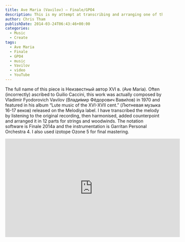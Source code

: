 ```yaml
---
title: Ave Maria (Vavilov) – Finale/GPO4
description: This is my attempt at transcribing and arranging one of the most beautiful melodies I have heard.
author: Chris Tham
publishDate: 2014-03-24T06:43:46+00:00
categories:
  - Music
  - Create
tags:
  - Ave Maria
  - Finale
  - GPO4
  - music
  - Vavilov
  - video
  - YouTube
---
```

The full name of this piece is Неизвестный автор XVI в. (Ave Maria). Often (incorrectly) ascribed to Guilio Caccini, this work was actually composed by Vladimir Fyodorovich Vavilov (Влади́мир Фёдорович Вави́лов) in 1970 and featured in his album &#8220;Lute music of the XVI-XVII cent.&#8221; (Лютневая музыка 16-17 веков) released on the Melodiya label. I have transcribed the melody by listening to the original recording, then harmonised, added counterpoint and arranged it in 12 parts for strings and woodwinds. The notation software is Finale 2014a and the instrumentation is Garritan Personal Orchestra 4. I also used izotope Ozone 5 for final mastering.

<iframe width="560" height="315" src="https://www.youtube-nocookie.com/embed/JXNNEFmAUpw" title="YouTube video player" frameborder="0" allow="accelerometer; autoplay; clipboard-write; encrypted-media; gyroscope; picture-in-picture" allowfullscreen></iframe>
